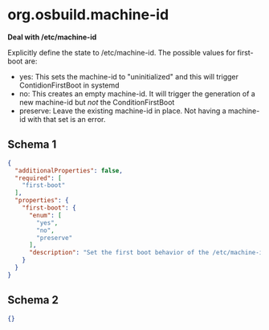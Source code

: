 
# org.osbuild.machine-id

**Deal with /etc/machine-id**

Explicitly define the state to /etc/machine-id. The possible values for
first-boot are:
- yes: This sets the machine-id to "uninitialized" and this will trigger
       ContidionFirstBoot in systemd
- no: This creates an empty machine-id. It will trigger the generation
      of a new machine-id but *not* the ConditionFirstBoot
- preserve: Leave the existing machine-id in place. Not having a machine-id
            with that set is an error.

## Schema 1

```json
{
  "additionalProperties": false,
  "required": [
    "first-boot"
  ],
  "properties": {
    "first-boot": {
      "enum": [
        "yes",
        "no",
        "preserve"
      ],
      "description": "Set the first boot behavior of the /etc/machine-id file in the tree"
    }
  }
}
```

## Schema 2

```json
{}
```
